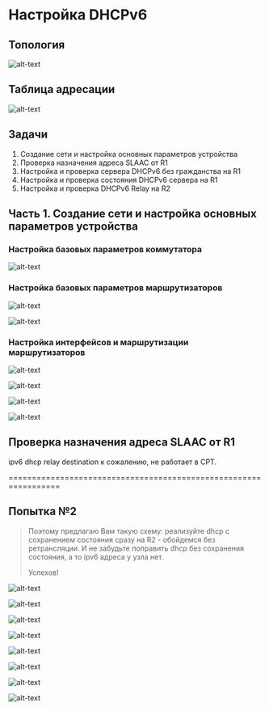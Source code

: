 # Настройка DHCPv6
## Топология
![alt-text](https://raw.githubusercontent.com/rpv101101/OTUS-homework/main/lab8/IMG/top1.png "Топология")
## Таблица адресации
![alt-text](https://raw.githubusercontent.com/rpv101101/OTUS-homework/main/lab8/IMG/RT1.png "Таблица адресации")

## Задачи
1. Создание сети и настройка основных параметров устройства
2. Проверка назначения адреса SLAAC от R1
3. Настройка и проверка сервера DHCPv6 без гражданства на R1
4. Настройка и проверка состояния DHCPv6 сервера на R1
5. Настройка и проверка DHCPv6 Relay на R2
## Часть 1. Создание сети и настройка основных параметров устройства

### Настройка базовых параметров коммутатора

![alt-text](https://raw.githubusercontent.com/rpv101101/OTUS-homework/main/lab8/IMG/1_S1_setup.png "Настройка коммутатора S1")

### Настройка базовых параметров маршрутизаторов 

![alt-text](https://raw.githubusercontent.com/rpv101101/OTUS-homework/main/lab8/IMG/3_R3_setup.png "Настройка маршрутизатора R1")

![alt-text](https://raw.githubusercontent.com/rpv101101/OTUS-homework/main/lab8/IMG/3_R2_setup.png "Настройка маршрутизатора R2")

### Настройка интерфейсов и маршрутизации маршрутизаторов

![alt-text](https://raw.githubusercontent.com/rpv101101/OTUS-homework/main/lab8/IMG/5_R2_setup.png)

![alt-text](https://raw.githubusercontent.com/rpv101101/OTUS-homework/main/lab8/IMG/6_R1_sh_int.png)



![alt-text](https://raw.githubusercontent.com/rpv101101/OTUS-homework/main/lab8/IMG/8_PCA_DHCP1.png)

![alt-text](https://raw.githubusercontent.com/rpv101101/OTUS-homework/main/lab8/IMG/9_PCB_DHCP1.png)

## Проверка назначения адреса SLAAC от R1


ipv6 dhcp relay destination к сожалению, не работает в CPT. 

=================================================================
## Попытка №2
>Поэтому предлагаю Вам такую схему: реализуйте dhcp с сохранением состояния сразу на R2 - обойдемся без ретрансляции. И не забудьте поправить dhcp без сохранения состояния, а то ipv6 адреса у узла нет.
>
>Успехов!

![alt-text](https://raw.githubusercontent.com/rpv101101/OTUS-homework/main/lab8/IMG/1.png)

![alt-text](https://raw.githubusercontent.com/rpv101101/OTUS-homework/main/lab8/IMG/2.png)

![alt-text](https://raw.githubusercontent.com/rpv101101/OTUS-homework/main/lab8/IMG/3.png)

![alt-text](https://raw.githubusercontent.com/rpv101101/OTUS-homework/main/lab8/IMG/4.png)

![alt-text](https://raw.githubusercontent.com/rpv101101/OTUS-homework/main/lab8/IMG/5.png)

![alt-text](https://raw.githubusercontent.com/rpv101101/OTUS-homework/main/lab8/IMG/6.png)

![alt-text](https://raw.githubusercontent.com/rpv101101/OTUS-homework/main/lab8/IMG/7.png)

![alt-text](https://raw.githubusercontent.com/rpv101101/OTUS-homework/main/lab8/IMG/8.png)




